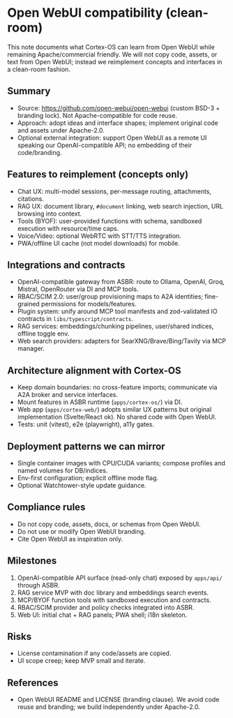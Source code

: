 # Open WebUI compatibility (clean-room)

This note documents what Cortex-OS can learn from Open WebUI while remaining Apache/commercial friendly. We will not copy code, assets, or text from Open WebUI; instead we reimplement concepts and interfaces in a clean-room fashion.

## Summary

- Source: <https://github.com/open-webui/open-webui> (custom BSD-3 + branding lock). Not Apache-compatible for code reuse.
- Approach: adopt ideas and interface shapes; implement original code and assets under Apache-2.0.
- Optional external integration: support Open WebUI as a remote UI speaking our OpenAI-compatible API; no embedding of their code/branding.

## Features to reimplement (concepts only)

- Chat UX: multi-model sessions, per-message routing, attachments, citations.
- RAG UX: document library, `#document` linking, web search injection, URL browsing into context.
- Tools (BYOF): user-provided functions with schema, sandboxed execution with resource/time caps.
- Voice/Video: optional WebRTC with STT/TTS integration.
- PWA/offline UI cache (not model downloads) for mobile.

## Integrations and contracts

- OpenAI-compatible gateway from ASBR: route to Ollama, OpenAI, Groq, Mistral, OpenRouter via DI and MCP tools.
- RBAC/SCIM 2.0: user/group provisioning maps to A2A identities; fine-grained permissions for models/features.
- Plugin system: unify around MCP tool manifests and zod-validated IO contracts in `libs/typescript/contracts`.
- RAG services: embeddings/chunking pipelines, user/shared indices, offline toggle env.
- Web search providers: adapters for SearXNG/Brave/Bing/Tavily via MCP manager.

## Architecture alignment with Cortex-OS

- Keep domain boundaries: no cross-feature imports; communicate via A2A broker and service interfaces.
- Mount features in ASBR runtime (`apps/cortex-os/`) via DI.
- Web app (`apps/cortex-web/`) adopts similar UX patterns but original implementation (Svelte/React ok). No shared code with Open WebUI.
- Tests: unit (vitest), e2e (playwright), a11y gates.

## Deployment patterns we can mirror

- Single container images with CPU/CUDA variants; compose profiles and named volumes for DB/indices.
- Env-first configuration; explicit offline mode flag.
- Optional Watchtower-style update guidance.

## Compliance rules

- Do not copy code, assets, docs, or schemas from Open WebUI.
- Do not use or modify Open WebUI branding.
- Cite Open WebUI as inspiration only.

## Milestones

1. OpenAI-compatible API surface (read-only chat) exposed by `apps/api/` through ASBR.
2. RAG service MVP with doc library and embeddings search events.
3. MCP/BYOF function tools with sandboxed execution and contracts.
4. RBAC/SCIM provider and policy checks integrated into ASBR.
5. Web UI: initial chat + RAG panels; PWA shell; i18n skeleton.

## Risks

- License contamination if any code/assets are copied.
- UI scope creep; keep MVP small and iterate.

## References

- Open WebUI README and LICENSE (branding clause). We avoid code reuse and branding; we build independently under Apache-2.0.
